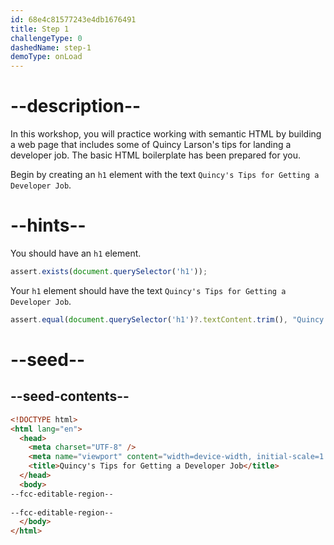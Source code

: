 ```yaml
---
id: 68e4c81577243e4db1676491
title: Step 1
challengeType: 0
dashedName: step-1
demoType: onLoad
---
```


# --description--

In this workshop, you will practice working with semantic HTML by building a web page that includes some of Quincy Larson's tips for landing a developer job. The basic HTML boilerplate has been prepared for you.

Begin by creating an `h1` element with the text `Quincy's Tips for Getting a Developer Job`.

# --hints--

You should have an `h1` element.

```js
assert.exists(document.querySelector('h1'));
```

Your `h1` element should have the text `Quincy's Tips for Getting a Developer Job`.

```js
assert.equal(document.querySelector('h1')?.textContent.trim(), "Quincy's Tips for Getting a Developer Job")
```

# --seed--

## --seed-contents--

```html
<!DOCTYPE html>
<html lang="en">
  <head>
    <meta charset="UTF-8" />
    <meta name="viewport" content="width=device-width, initial-scale=1.0" />
    <title>Quincy's Tips for Getting a Developer Job</title>
  </head>
  <body>
--fcc-editable-region--
   
--fcc-editable-region--
  </body>
</html>
```
